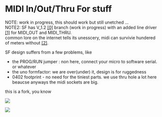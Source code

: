 MIDI In/Out/Thru For stuff
========================================

NOTE: work in progress, this should work but still unetched ...  
NOTE2: SF has V_1.2 [[0]](https://github.com/sparkfun/MIDI_Breakout/tree/V_1.2) branch (work in progress) with an added line driver [[1]](http://www.nxp.com/documents/data_sheet/74AHC_AHCT1G125.pdf) for MIDI_OUT and MIDI_THRU.    
common lore on the internet tells its unesscery, midi can survivie hundered of meters without [[2]](https://groups.google.com/forum/#!topic/theatre-sound-list/aL6dRYNXyxQ).  


SF design suffers from a few problems, like   
* the PROG/RUN jumper : non here, connect your micro to software serial. or whatever  
* the uno formfactor: we are over(under) it, design is for ruggedness  
* 0402 footprint - no need for the tiniest parts. we use thru hole a lot here beaucse anyways the midi sockets are big.  
  
this is a fork, you know  

![](http://i.imgur.com/5HhzLMo.jpg)

![](http://i.imgur.com/By1tSEV.jpg)

